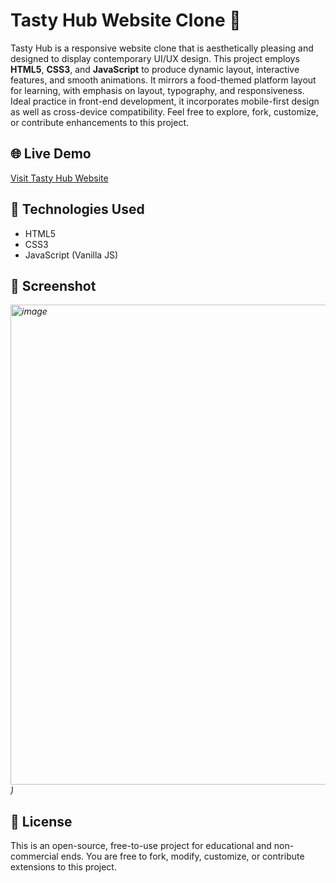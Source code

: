 # Tasty Hub Website Clone 🍔

Tasty Hub is a responsive website clone that is aesthetically pleasing and designed to display contemporary UI/UX design.
This project employs **HTML5**, **CSS3**, and **JavaScript** to produce dynamic layout, interactive features, and smooth animations.
It mirrors a food-themed platform layout for learning, with emphasis on layout, typography, and responsiveness.
Ideal practice in front-end development, it incorporates mobile-first design as well as cross-device compatibility.
Feel free to explore, fork, customize, or contribute enhancements to this project.

## 🌐 Live Demo
[Visit Tasty Hub Website](https://waleedfarrukh-code.github.io/Tasty-Hub-Website/)

## 📁 Technologies Used
- HTML5  
- CSS3  
- JavaScript (Vanilla JS)  

## 📸 Screenshot
*<img width="1366" height="768" alt="image" src="https://github.com/user-attachments/assets/7acf6feb-7389-4b76-9a12-117d532c3cf6" />
)*

## 📄 License
This is an open-source, free-to-use project for educational and non-commercial ends.
You are free to fork, modify, customize, or contribute extensions to this project.
